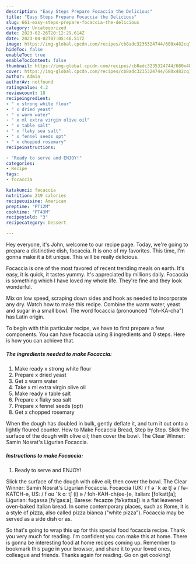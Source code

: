 ```yaml
---
description: "Easy Steps Prepare Focaccia the Delicious"
title: "Easy Steps Prepare Focaccia the Delicious"
slug: 661-easy-steps-prepare-focaccia-the-delicious
category: Uncategorized
date: 2023-02-26T20:12:29.614Z
date: 2023-04-02T07:05:46.517Z
image: https://img-global.cpcdn.com/recipes/cb8adc3235324744/680x482cq70/focaccia-recipe-main-photo.jpg
hideToc: false
enableToc: true
enableTocContent: false
thumbnail: https://img-global.cpcdn.com/recipes/cb8adc3235324744/680x482cq70/focaccia-recipe-main-photo.jpg
cover: https://img-global.cpcdn.com/recipes/cb8adc3235324744/680x482cq70/focaccia-recipe-main-photo.jpg
author: Admin
authorAv: notfound
ratingvalue: 4.2
reviewcount: 18
recipeingredient:
- " x strong white flour"
- " x dried yeast"
- " x warm water"
- " x ml extra virgin olive oil"
- " x table salt"
- " x flaky sea salt"
- " x fennel seeds opt"
- " x chopped rosemary"
recipeinstructions:

- "Ready to serve and ENJOY!"
categories:
- Recipe
tags:
- focaccia

katakunci: focaccia 
nutrition: 219 calories
recipecuisine: American
preptime: "PT12M"
cooktime: "PT43M"
recipeyield: "3"
recipecategory: Dessert

---
```



Hey everyone, it's John, welcome to our recipe page. Today, we're going to prepare a distinctive dish, focaccia. It is one of my favorites. This time, I'm gonna make it a bit unique. This will be really delicious.

Focaccia is one of the most favored of recent trending meals on earth. It's easy, it is quick, it tastes yummy. It's appreciated by millions daily. Focaccia is something which I have loved my whole life. They're fine and they look wonderful.

Mix on low speed, scraping down sides and hook as needed to incorporate any dry. Watch how to make this recipe. Combine the warm water, yeast and sugar in a small bowl. The word focaccia (pronounced &#34;foh-KA-cha&#34;) has Latin origin.


To begin with this particular recipe, we have to first prepare a few components. You can have focaccia using 8 ingredients and 0 steps. Here is how you can achieve that.

<!--inarticleads1-->

##### The ingredients needed to make Focaccia:

1. Make ready  x strong white flour
1. Prepare  x dried yeast
1. Get  x warm water
1. Take  x ml extra virgin olive oil
1. Make ready  x table salt
1. Prepare  x flaky sea salt
1. Prepare  x fennel seeds (opt)
1. Get  x chopped rosemary


When the dough has doubled in bulk, gently deflate it, and turn it out onto a lightly floured counter. How to Make Focaccia Bread, Step by Step. Slick the surface of the dough with olive oil; then cover the bowl. The Clear Winner: Samin Nosrat&#39;s Ligurian Focaccia. 

<!--inarticleads2-->

##### Instructions to make Focaccia:


1. Ready to serve and ENJOY!

Slick the surface of the dough with olive oil; then cover the bowl. The Clear Winner: Samin Nosrat&#39;s Ligurian Focaccia. Focaccia (UK: / f ə ˈ k æ tʃ ə / fə-KATCH-ə, US: / f oʊ ˈ k ɑː tʃ (i) ə / foh-KAH-ch(ee-)ə, Italian: [foˈkattʃa]; Ligurian: fugassa [fyˈɡasːa]; Barese: fecazze [fəˈkattsə]) is a flat leavened oven-baked Italian bread. In some contemporary places, such as Rome, it is a style of pizza, also called pizza bianca (&#34;white pizza&#34;). Focaccia may be served as a side dish or as. 

So that's going to wrap this up for this special food focaccia recipe. Thank you very much for reading. I'm confident you can make this at home. There is gonna be interesting food at home recipes coming up. Remember to bookmark this page in your browser, and share it to your loved ones, colleague and friends. Thanks again for reading. Go on get cooking!
